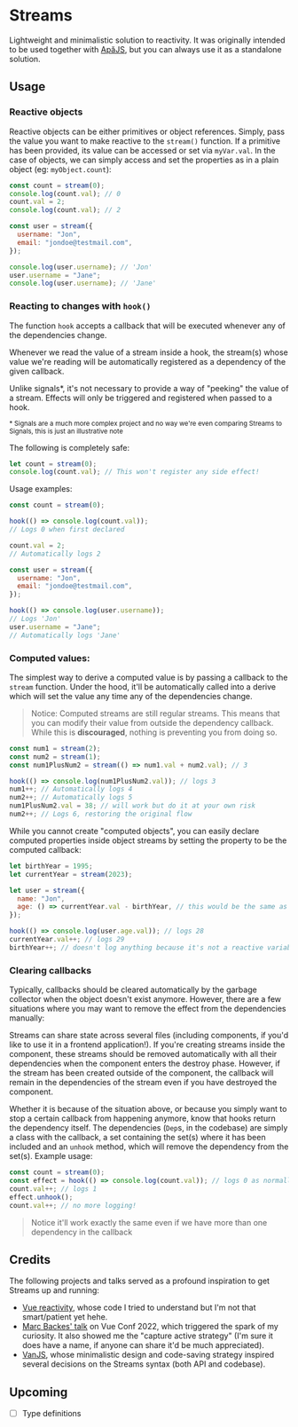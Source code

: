 # Streams

Lightweight and minimalistic solution to reactivity. It was originally intended to be used together with [ApăJS](https://github.com/alpalma95/apajs), but you can always use it as a standalone solution.

## Usage

### Reactive objects

Reactive objects can be either primitives or object references. Simply, pass the value you want to make reactive to the `stream()` function.
If a primitive has been provided, its value can be accessed or set via `myVar.val`. In the case of objects, we can simply access and set the properties as in a plain object (eg: `myObject.count`):

```javascript
const count = stream(0);
console.log(count.val); // 0
count.val = 2;
console.log(count.val); // 2

const user = stream({
  username: "Jon",
  email: "jondoe@testmail.com",
});

console.log(user.username); // 'Jon'
user.username = "Jane";
console.log(user.username); // 'Jane'
```

### Reacting to changes with `hook()`

The function `hook` accepts a callback that will be executed whenever any of the dependencies change.

Whenever we read the value of a stream inside a hook, the stream(s) whose value we're reading will be automatically registered as a dependency of the given callback.

Unlike signals\*, it's not necessary to provide a way of "peeking" the value of a stream. Effects will only be triggered and registered when passed to a hook.

<sub>\* Signals are a much more complex project and no way we're even comparing Streams to Signals, this is just an illustrative note</sub>

The following is completely safe:

```javascript
let count = stream(0);
console.log(count.val); // This won't register any side effect!
```

Usage examples:

```javascript
const count = stream(0);

hook(() => console.log(count.val));
// Logs 0 when first declared

count.val = 2;
// Automatically logs 2

const user = stream({
  username: "Jon",
  email: "jondoe@testmail.com",
});

hook(() => console.log(user.username));
// Logs 'Jon'
user.username = "Jane";
// Automatically logs 'Jane'
```

### Computed values:

The simplest way to derive a computed value is by passing a callback to the `stream` function. Under the hood, it'll be automatically called into a derive which will set the value any time any of the dependencies change.

> Notice: Computed streams are still regular streams. This means that you can modify their value from outside the dependency callback. While this is **discouraged**, nothing is preventing you from doing so.

```javascript
const num1 = stream(2);
const num2 = stream(1);
const num1PlusNum2 = stream(() => num1.val + num2.val); // 3

hook(() => console.log(num1PlusNum2.val)); // logs 3
num1++; // Automatically logs 4
num2++; // Automatically logs 5
num1PlusNum2.val = 38; // will work but do it at your own risk
num2++; // Logs 6, restoring the original flow
```

While you cannot create "computed objects", you can easily declare computed properties inside object streams by setting the property to be the computed callback:

```javascript
let birthYear = 1995;
let currentYear = stream(2023);

let user = stream({
  name: "Jon",
  age: () => currentYear.val - birthYear, // this would be the same as age: stream(() => currentYear.val - birthYear)
});

hook(() => console.log(user.age.val)); // logs 28
currentYear.val++; // logs 29
birthYear++; // doesn't log anything because it's not a reactive variable
```

### Clearing callbacks

Typically, callbacks should be cleared automatically by the garbage collector when the object doesn't exist anymore. However, there are a few situations where you may want to remove the effect from the dependencies manually:

Streams can share state across several files (including components, if you'd like to use it in a frontend application!). If you're creating streams inside the component, these streams should be removed automatically with all their dependencies when the component enters the destroy phase. However, if the stream has been created outside of the component, the callback will remain in the dependencies of the stream even if you have destroyed the component.

Whether it is because of the situation above, or because you simply want to stop a certain callback from happening anymore, know that hooks return the dependency itself. The dependencies (`Dep`s, in the codebase) are simply a class with the callback, a set containing the set(s) where it has been included and an `unhook` method, which will remove the dependency from the set(s). Example usage:

```javascript
const count = stream(0);
const effect = hook(() => console.log(count.val)); // logs 0 as normally
count.val++; // logs 1
effect.unhook();
count.val++; // no more logging!
```

> Notice it'll work exactly the same even if we have more than one dependency in the callback

## Credits

The following projects and talks served as a profound inspiration to get Streams up and running:

- [Vue reactivity](https://github.com/vuejs/core/tree/main/packages/reactivity), whose code I tried to understand but I'm not that smart/patient yet hehe.
- [Marc Backes' talk](https://www.youtube.com/watch?v=zZ99CTme5yM&ab_channel=VueGermany) on Vue Conf 2022, which triggered the spark of my curiosity. It also showed me the "capture active strategy" (I'm sure it does have a name, if anyone can share it'd be much appreciated).
- [VanJS](https://github.com/vanjs-org/van), whose minimalistic design and code-saving strategy inspired several decisions on the Streams syntax (both API and codebase).

## Upcoming

- [ ] Type definitions
